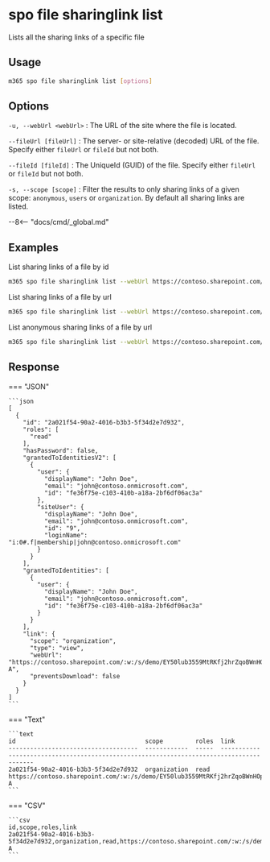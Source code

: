 # spo file sharinglink list

Lists all the sharing links of a specific file

## Usage

```sh
m365 spo file sharinglink list [options]
```

## Options

`-u, --webUrl <webUrl>`
: The URL of the site where the file is located.

`--fileUrl [fileUrl]`
: The server- or site-relative (decoded) URL of the file. Specify either `fileUrl` or `fileId` but not both.

`--fileId [fileId]`
: The UniqueId (GUID) of the file. Specify either `fileUrl` or `fileId` but not both.

`-s, --scope [scope]`
: Filter the results to only sharing links of a given scope: `anonymous`, `users` or `organization`. By default all sharing links are listed.

--8<-- "docs/cmd/_global.md"

## Examples

List sharing links of a file by id

```sh
m365 spo file sharinglink list --webUrl https://contoso.sharepoint.com/sites/demo --fileId daebb04b-a773-4baa-b1d1-3625418e3234
```

List sharing links of a file by url

```sh
m365 spo file sharinglink list --webUrl https://contoso.sharepoint.com/sites/demo --fileUrl "/sites/demo/shared documents/document.docx"
```

List anonymous sharing links of a file by url

```sh
m365 spo file sharinglink list --webUrl https://contoso.sharepoint.com/sites/demo --fileUrl "/sites/demo/shared documents/document.docx" --scope anonymous
```

## Response

=== "JSON"

    ```json
    [
      {
        "id": "2a021f54-90a2-4016-b3b3-5f34d2e7d932",
        "roles": [
          "read"
        ],
        "hasPassword": false,
        "grantedToIdentitiesV2": [
          {
            "user": {
              "displayName": "John Doe",
              "email": "john@contoso.onmicrosoft.com",
              "id": "fe36f75e-c103-410b-a18a-2bf6df06ac3a"
            },
            "siteUser": {
              "displayName": "John Doe",
              "email": "john@contoso.onmicrosoft.com",
              "id": "9",
              "loginName": "i:0#.f|membership|john@contoso.onmicrosoft.com"
            }
          }
        ],
        "grantedToIdentities": [ 
          {
            "user": {
              "displayName": "John Doe",
              "email": "john@contoso.onmicrosoft.com",
              "id": "fe36f75e-c103-410b-a18a-2bf6df06ac3a"
            }
          }
        ],
        "link": {
          "scope": "organization",
          "type": "view",
          "webUrl": "https://contoso.sharepoint.com/:w:/s/demo/EY50lub3559MtRKfj2hrZqoBWnHOpGIcgi4gzw9XiWYJ-A",
          "preventsDownload": false
        }
      }
    ]
    ```

=== "Text"

    ```text
    id                                    scope         roles  link                                                            
    ------------------------------------  ------------  -----  ----------------------------------------------------------------------------------------
    2a021f54-90a2-4016-b3b3-5f34d2e7d932  organization  read   https://contoso.sharepoint.com/:w:/s/demo/EY50lub3559MtRKfj2hrZqoBWnHOpGIcgi4gzw9XiWYJ-A
    ```

=== "CSV"

    ```csv
    id,scope,roles,link
    2a021f54-90a2-4016-b3b3-5f34d2e7d932,organization,read,https://contoso.sharepoint.com/:w:/s/demo/EY50lub3559MtRKfj2hrZqoBWnHOpGIcgi4gzw9XiWYJ-A
    ```
